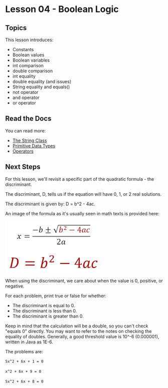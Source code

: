 # Lesson 04 - Boolean Logic

## Topics

This lesson introduces:

- Constants
- Boolean values
- Boolean variables
- int comparison
- double comparison
- int equality
- double equality (and issues)
- String equality and equals()
- not operator
- and operator
- or operator

## Read the Docs

You can read more:

- [The String Class](https://docs.oracle.com/en/java/javase/11/docs/api/java.base/java/lang/String.html)
- [Primitive Data Types](https://docs.oracle.com/javase/tutorial/java/nutsandbolts/datatypes.html)
- [Operators](https://docs.oracle.com/javase/tutorial/java/nutsandbolts/op2.html)

## Next Steps

For this lesson, we'll revisit a specific part of the quadratic formula - the discriminant.

The discriminant, D, tells us if the equation will have 0, 1, or 2 real solutions.

The discriminant is given by: D = b^2 - 4ac.

An image of the formula as it's usually seen in math texts is provided here:

![discriminant image](./discriminant.png)

When using the discriminant, we care about when the value is 0, positive, or negative.

For each problem, print true or false for whether:

- The discriminant is equal to 0.
- The discriminant is less than 0.
- The discriminant is greater than 0.

Keep in mind that the calculation will be a double, so you can't check "equals 0" directly. You may want to refer to the notes on checking the equality of doubles. Generally, a good threshold value is 10^-6 (0.000001), written in Java as 1E-6.

The problems are:

    5x^2 + 6x + 1 = 0

    x^2 + 6x + 9 = 0

    5x^2 + 6x + 8 = 0
